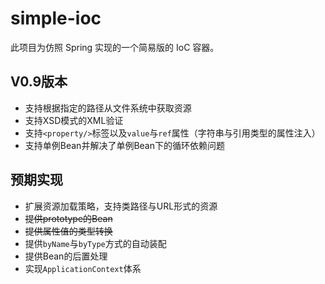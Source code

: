# simple-ioc

此项目为仿照 Spring 实现的一个简易版的 IoC 容器。

## V0.9版本

- 支持根据指定的路径从文件系统中获取资源
- 支持XSD模式的XML验证
- 支持`<property/>`标签以及`value`与`ref`属性（字符串与引用类型的属性注入）
- 支持单例Bean并解决了单例Bean下的循环依赖问题

## 预期实现

- 扩展资源加载策略，支持类路径与URL形式的资源
- ~~提供prototype的Bean~~
- ~~提供属性值的类型转换~~
- 提供`byName`与`byType`方式的自动装配
- 提供Bean的后置处理
- 实现`ApplicationContext`体系